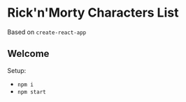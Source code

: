 # Rick'n'Morty Characters List

Based on `create-react-app`

## Welcome

Setup:
- `npm i`
- `npm start`